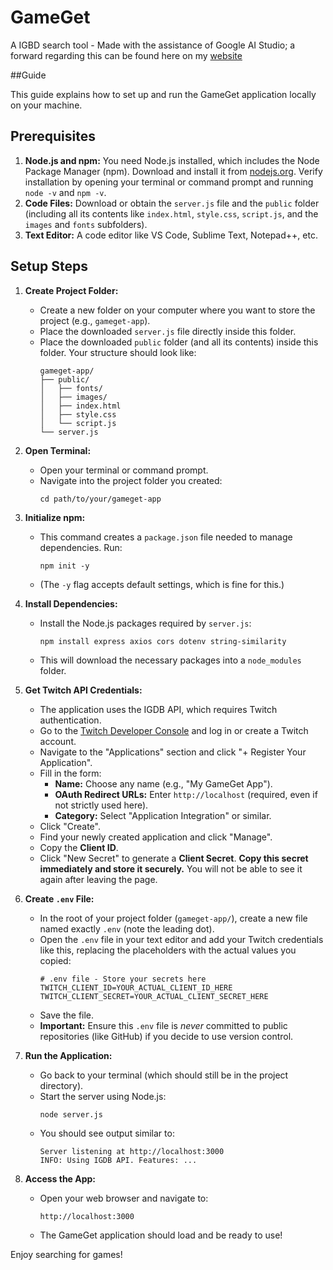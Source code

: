 # GameGet
A IGBD search tool - Made with the assistance of Google AI Studio; a forward regarding this can be found here on my [website](https://www.wtrjones.co.uk/gameget/)

##Guide

This guide explains how to set up and run the GameGet application locally on your machine.

## Prerequisites

1.  **Node.js and npm:** You need Node.js installed, which includes the Node Package Manager (npm). Download and install it from [nodejs.org](https://nodejs.org/). Verify installation by opening your terminal or command prompt and running `node -v` and `npm -v`.
2.  **Code Files:** Download or obtain the `server.js` file and the `public` folder (including all its contents like `index.html`, `style.css`, `script.js`, and the `images` and `fonts` subfolders).
3.  **Text Editor:** A code editor like VS Code, Sublime Text, Notepad++, etc.

## Setup Steps

1.  **Create Project Folder:**
    *   Create a new folder on your computer where you want to store the project (e.g., `gameget-app`).
    *   Place the downloaded `server.js` file directly inside this folder.
    *   Place the downloaded `public` folder (and all its contents) inside this folder. Your structure should look like:
        ```
        gameget-app/
        ├── public/
        │   ├── fonts/
        │   ├── images/
        │   ├── index.html
        │   ├── style.css
        │   └── script.js
        └── server.js
        ```

2.  **Open Terminal:**
    *   Open your terminal or command prompt.
    *   Navigate into the project folder you created:
        ```
        cd path/to/your/gameget-app
        ```

3.  **Initialize npm:**
    *   This command creates a `package.json` file needed to manage dependencies. Run:
        ```
        npm init -y
        ```
    *   (The `-y` flag accepts default settings, which is fine for this.)

4.  **Install Dependencies:**
    *   Install the Node.js packages required by `server.js`:
        ```
        npm install express axios cors dotenv string-similarity
        ```
    *   This will download the necessary packages into a `node_modules` folder.

5.  **Get Twitch API Credentials:**
    *   The application uses the IGDB API, which requires Twitch authentication.
    *   Go to the [Twitch Developer Console](https://dev.twitch.tv/console/) and log in or create a Twitch account.
    *   Navigate to the "Applications" section and click "+ Register Your Application".
    *   Fill in the form:
        *   **Name:** Choose any name (e.g., "My GameGet App").
        *   **OAuth Redirect URLs:** Enter `http://localhost` (required, even if not strictly used here).
        *   **Category:** Select "Application Integration" or similar.
    *   Click "Create".
    *   Find your newly created application and click "Manage".
    *   Copy the **Client ID**.
    *   Click "New Secret" to generate a **Client Secret**. **Copy this secret immediately and store it securely.** You will not be able to see it again after leaving the page.

6.  **Create `.env` File:**
    *   In the root of your project folder (`gameget-app/`), create a new file named exactly `.env` (note the leading dot).
    *   Open the `.env` file in your text editor and add your Twitch credentials like this, replacing the placeholders with the actual values you copied:
        ```
        # .env file - Store your secrets here
        TWITCH_CLIENT_ID=YOUR_ACTUAL_CLIENT_ID_HERE
        TWITCH_CLIENT_SECRET=YOUR_ACTUAL_CLIENT_SECRET_HERE
        ```
    *   Save the file.
    *   **Important:** Ensure this `.env` file is *never* committed to public repositories (like GitHub) if you decide to use version control.

7.  **Run the Application:**
    *   Go back to your terminal (which should still be in the project directory).
    *   Start the server using Node.js:
        ```
        node server.js
        ```
    *   You should see output similar to:
        ```
        Server listening at http://localhost:3000
        INFO: Using IGDB API. Features: ...
        ```

8.  **Access the App:**
    *   Open your web browser and navigate to:
        ```
        http://localhost:3000
        ```
    *   The GameGet application should load and be ready to use!

Enjoy searching for games!
